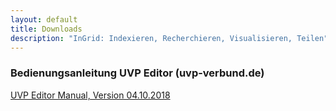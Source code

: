 ```yaml
---
layout: default
title: Downloads
description: "InGrid: Indexieren, Recherchieren, Visualisieren, Teilen"
---
```


### Bedienungsanleitung UVP Editor (uvp-verbund.de)

[UVP Editor Manual, Version 04.10.2018](https://github.com/informationgrid/informationgrid.github.io/raw/master/4.4.0/images/Erfassungsanleitungen_UVP-Verbund-Portal_Version_2018-10-04.zip)
